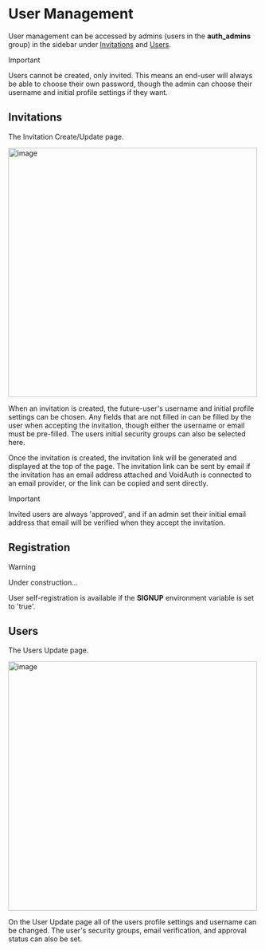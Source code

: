 # User Management

User management can be accessed by admins (users in the **auth_admins** group) in the sidebar under [Invitations](#invitations) and [Users](#users).
> [!IMPORTANT]
> Users cannot be created, only invited. This means an end-user will always be able to choose their own password, though the admin can choose their username and initial profile settings if they want.

## Invitations
The Invitation Create/Update page.

<img width="500" alt="image" src="/public/screenshots/56ee1ad4-7f4c-4b49-8484-da5b6cd7256c.png" />

When an invitation is created, the future-user's username and initial profile settings can be chosen. Any fields that are not filled in can be filled by the user when accepting the invitation, though either the username or email must be pre-filled. The users initial security groups can also be selected here.

Once the invitation is created, the invitation link will be generated and displayed at the top of the page. The invitation link can be sent by email if the invitation has an email address attached and VoidAuth is connected to an email provider, or the link can be copied and sent directly.

> [!IMPORTANT]
> Invited users are always 'approved', and if an admin set their initial email address that email will be verified when they accept the invitation.

## Registration
> [!WARNING]
> Under construction...

User self-registration is available if the **SIGNUP** environment variable is set to 'true'.

## Users
The Users Update page.

<img width="500" alt="image" src="/public/screenshots/4122f143-e016-4dde-a6d2-4dbb5e3c9ef4.png" />

On the User Update page all of the users profile settings and username can be changed. The user's security groups, email verification, and approval status can also be set.